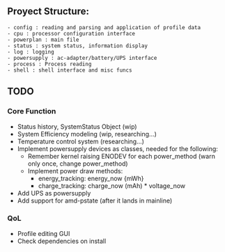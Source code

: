
## Proyect Structure:
    - config : reading and parsing and application of profile data
    - cpu : processor configuration interface
    - powerplan : main file
    - status : system status, information display
    - log : logging
    - powersupply : ac-adapter/battery/UPS interface
    - process : Process reading
    - shell : shell interface and misc funcs


## TODO

### Core Function
- Status history, SystemStatus Object (wip)
- System Efficiency modeling (wip, researching...)
- Temperature control system (researching...)
- Implement powersupply devices as classes, needed for the following:
    - Remember kernel raising ENODEV for each power_method (warn only once, change power_method)
    - Implement power draw methods:
        - energy_tracking: energy_now {mWh}
        - charge_tracking: charge_now (mAh) * voltage_now
- Add UPS as powersupply
- Add support for amd-pstate (after it lands in mainline)

### QoL
- Profile editing GUI
- Check dependencies on install